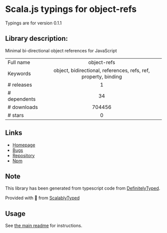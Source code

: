 
# Scala.js typings for object-refs

Typings are for version 0.1.1

## Library description:
Minimal bi-directional object references for JavaScript

|                    |                 |
| ------------------ | :-------------: |
| Full name          | object-refs |
| Keywords           | object, bidirectional, references, refs, ref, property, binding |
| # releases         | 1 |
| # dependents       | 34 |
| # downloads        | 704456 |
| # stars            | 0 |

## Links
- [Homepage](https://github.com/bpmn-io/object-refs#readme)
- [Bugs](https://github.com/bpmn-io/object-refs/issues)
- [Repository](https://github.com/bpmn-io/object-refs)
- [Npm](https://www.npmjs.com/package/object-refs)
    


## Note
This library has been generated from typescript code from [DefinitelyTyped](https://definitelytyped.org).

Provided with :purple_heart: from [ScalablyTyped](https://github.com/oyvindberg/ScalablyTyped)

## Usage
See [the main readme](../../readme.md) for instructions.


